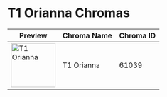 # T1 Orianna Chromas

| Preview | Chroma Name | Chroma ID |
|---|---|---|
| <img src='https://raw.communitydragon.org/latest/plugins/rcp-be-lol-game-data/global/default/v1/champion-chroma-images/61/61039.png' alt='T1 Orianna' width='100'> | T1 Orianna | 61039 |
